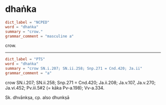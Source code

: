 # dhaṅka

``` toml
dict_label = "NCPED"
word = "dhaṅka"
summary = "crow."
grammar_comment = "masculine a"
```

crow.

--------------------

``` toml
dict_label = "PTS"
word = "dhaṅka"
summary = "crow SN.i.207; SN.ii.258; Snp.271 = Cnd.420; Ja.ii"
grammar_comment = "a"
```

crow SN.i.207; SN.ii.258; Snp.271 = Cnd.420; Ja.ii.208; Ja.v.107, Ja.v.270; Ja.vi.452; Pv.iii.5#2 (= kāka Pv\-a.198); Vv\-a.334.

Sk. dhvānkṣa, cp. also dhunkṣā


